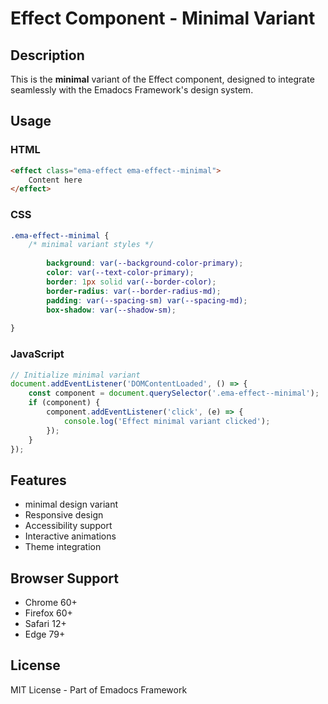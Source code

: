 # Effect Component - Minimal Variant

## Description
This is the **minimal** variant of the Effect component, designed to integrate seamlessly with the Emadocs Framework's design system.

## Usage

### HTML
```html
<effect class="ema-effect ema-effect--minimal">
    Content here
</effect>
```

### CSS
```css
.ema-effect--minimal {
    /* minimal variant styles */
    
        background: var(--background-color-primary);
        color: var(--text-color-primary);
        border: 1px solid var(--border-color);
        border-radius: var(--border-radius-md);
        padding: var(--spacing-sm) var(--spacing-md);
        box-shadow: var(--shadow-sm);
    
}
```

### JavaScript
```javascript
// Initialize minimal variant
document.addEventListener('DOMContentLoaded', () => {
    const component = document.querySelector('.ema-effect--minimal');
    if (component) {
        component.addEventListener('click', (e) => {
            console.log('Effect minimal variant clicked');
        });
    }
});
```

## Features
- minimal design variant
- Responsive design
- Accessibility support
- Interactive animations
- Theme integration

## Browser Support
- Chrome 60+
- Firefox 60+
- Safari 12+
- Edge 79+

## License
MIT License - Part of Emadocs Framework
